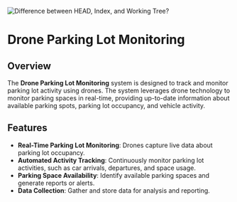 

![Difference between HEAD, Index, and Working Tree?](https://github.com/user-attachments/assets/5ac5e668-b2a4-4511-b821-ccd500db1c7b)

# Drone Parking Lot Monitoring

## Overview

The **Drone Parking Lot Monitoring** system is designed to track and monitor parking lot activity using drones. The system leverages drone technology to monitor parking spaces in real-time, providing up-to-date information about available parking spots, parking lot occupancy, and vehicle activity.

## Features

- **Real-Time Parking Lot Monitoring**: Drones capture live data about parking lot occupancy.
- **Automated Activity Tracking**: Continuously monitor parking lot activities, such as car arrivals, departures, and space usage.
- **Parking Space Availability**: Identify available parking spaces and generate reports or alerts.
- **Data Collection**: Gather and store data for analysis and reporting.